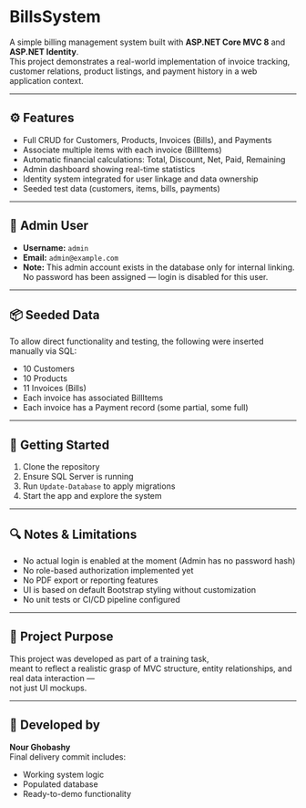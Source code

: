 # BillsSystem

A simple billing management system built with **ASP.NET Core MVC 8** and **ASP.NET Identity**.  
This project demonstrates a real-world implementation of invoice tracking, customer relations, product listings, and payment history in a web application context.

---

## ⚙️ Features

- Full CRUD for Customers, Products, Invoices (Bills), and Payments
- Associate multiple items with each invoice (BillItems)
- Automatic financial calculations: Total, Discount, Net, Paid, Remaining
- Admin dashboard showing real-time statistics
- Identity system integrated for user linkage and data ownership
- Seeded test data (customers, items, bills, payments)

---

## 👤 Admin User

- **Username:** `admin`
- **Email:** `admin@example.com`
- **Note:** This admin account exists in the database only for internal linking.  
  No password has been assigned — login is disabled for this user.

---

## 📦 Seeded Data

To allow direct functionality and testing, the following were inserted manually via SQL:

- 10 Customers
- 10 Products
- 11 Invoices (Bills)
- Each invoice has associated BillItems
- Each invoice has a Payment record (some partial, some full)

---

## 🚀 Getting Started

1. Clone the repository
2. Ensure SQL Server is running
3. Run `Update-Database` to apply migrations
4. Start the app and explore the system

---

## 🔍 Notes & Limitations

- No actual login is enabled at the moment (Admin has no password hash)
- No role-based authorization implemented yet
- No PDF export or reporting features
- UI is based on default Bootstrap styling without customization
- No unit tests or CI/CD pipeline configured

---

## 📁 Project Purpose

This project was developed as part of a training task,  
meant to reflect a realistic grasp of MVC structure, entity relationships, and real data interaction —  
not just UI mockups.

---

## 🧠 Developed by

**Nour Ghobashy**  
Final delivery commit includes:
- Working system logic
- Populated database
- Ready-to-demo functionality

